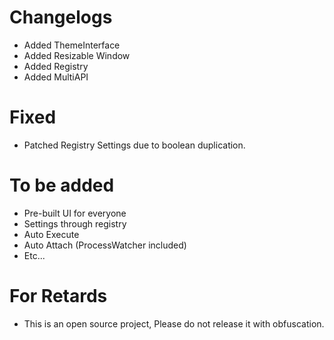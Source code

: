 # Changelogs
- Added ThemeInterface
- Added Resizable Window
- Added Registry
- Added MultiAPI

# Fixed
- Patched Registry Settings due to boolean duplication.

# To be added
- Pre-built UI for everyone
- Settings through registry
- Auto Execute
- Auto Attach (ProcessWatcher included)
- Etc...

# For Retards
- This is an open source project, Please do not release it with obfuscation.
